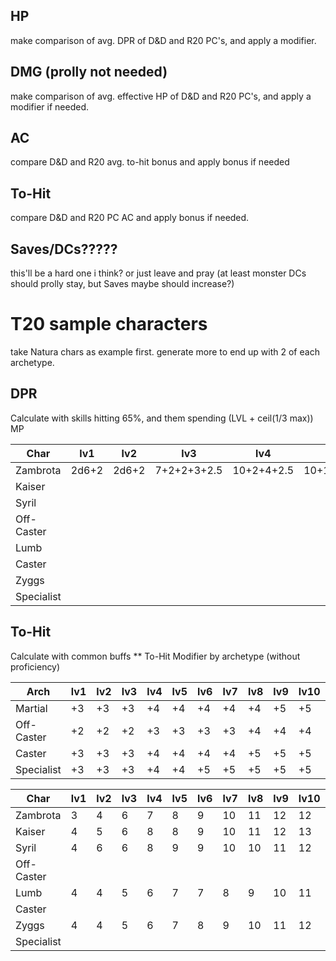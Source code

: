 ## HP
make comparison of avg. DPR of D&D and R20 PC's, and apply a modifier.

## DMG (prolly not needed)
make comparison of avg. effective HP of D&D and R20 PC's, and apply a modifier if needed.

## AC
compare D&D and R20 avg. to-hit bonus and apply bonus if needed

## To-Hit
compare D&D and R20 PC AC and apply bonus if needed.

## Saves/DCs?????
this'll be a hard one i think? or just leave and pray (at least monster DCs should prolly stay, but Saves maybe should increase?)

# T20 sample characters
take Natura chars as example first. generate more to end up with 2 of each archetype.

## DPR
Calculate with skills hitting 65%, and them spending (LVL + ceil(1/3 max)) MP

| Char       | lv1   | lv2   | lv3         | lv4        | lv5           | lv6               | lv7 | lv8 | lv9 | lv10 | lv11 | lv12 | lv13 | lv14 | lv15 | lv16 | lv17 | lv18 | lv19 | lv20 |
| ---------- | ----- | ----- | ----------- | ---------- | ------------- | ----------------- | --- | --- | --- | ---- | ---- | ---- | ---- | ---- | ---- | ---- | ---- | ---- | ---- | ---- |
| Zambrota   | 2d6+2 | 2d6+2 | 7+2+2+3+2.5 | 10+2+4+2.5 | 10+10+2+4+2.5 | 11+11+2+4+2.5+5 |     |     |     |      |      |      |      |      |      |      |      |      |      |      |
| Kaiser     |       |       |             |            |               |                   |     |     |     |      |      |      |      |      |      |      |      |      |      |      |
| Syril      |       |       |             |            |               |                   |     |     |     |      |      |      |      |      |      |      |      |      |      |      |
| Off-Caster |       |       |             |            |               |                   |     |     |     |      |      |      |      |      |      |      |      |      |      |      |
| Lumb       |       |       |             |            |               |                   |     |     |     |      |      |      |      |      |      |      |      |      |      |      |
| Caster     |       |       |             |            |               |                   |     |     |     |      |      |      |      |      |      |      |      |      |      |      |
| Zyggs      |       |       |             |            |               |                   |     |     |     |      |      |      |      |      |      |      |      |      |      |      |
| Specialist |       |       |             |            |               |                   |     |     |     |      |      |      |      |      |      |      |      |      |      |      |

## To-Hit
Calculate with common buffs
**
To-Hit Modifier by archetype (without proficiency)

| Arch       | lv1 | lv2 | lv3 | lv4 | lv5 | lv6 | lv7 | lv8 | lv9 | lv10 | lv11 | lv12 | lv13 | lv14 | lv15 | lv16 | lv17 | lv18 | lv19 | lv20 |
| ---------- | --- | --- | --- | --- | --- | --- | --- | --- | --- | ---- | ---- | ---- | ---- | ---- | ---- | ---- | ---- | ---- | ---- | ---- |
| Martial    | +3  | +3  | +3  | +4  | +4  | +4  | +4  | +4  | +5  | +5   | +5   | +5   | +5   | +5   | +5   | +5   | +5   | +5   | +5   | +5   |
| Off-Caster | +2  | +2  | +2  | +3  | +3  | +3  | +3  | +4  | +4  | +4   | +4   | +5   | +5   | +5   | +5   | +5   | +5   | +5   | +5   | +5   |
| Caster     | +3  | +3  | +3  | +4  | +4  | +4  | +4  | +5  | +5  | +5   | +5   | +5   | +5   | +5   | +5   | +5   | +5   | +5   | +5   | +5   |
| Specialist | +3  | +3  | +3  | +4  | +4  | +5  | +5  | +5  | +5  | +5   | +5   | +5   | +5   | +5   | +5   | +5   | +5   | +5   | +5   | +5   |

| Char       | lv1 | lv2 | lv3 | lv4 | lv5 | lv6 | lv7 | lv8 | lv9 | lv10 | lv11 | lv12 | lv13 | lv14 | lv15 | lv16 | lv17 | lv18 | lv19 | lv20 |
| ---------- | --- | --- | --- | --- | --- | --- | --- | --- | --- | ---- | ---- | ---- | ---- | ---- | ---- | ---- | ---- | ---- | ---- | ---- |
| Zambrota   | 3   | 4   | 6   | 7   | 8   | 9   | 10  | 11  | 12  | 12   |      |      |      |      |      |      |      |      |      |      |
| Kaiser     | 4   | 5   | 6   | 8   | 8   | 9   | 10  | 11  | 12  | 13   |      |      |      |      |      |      |      |      |      |      |
| Syril      | 4   | 6   | 6   | 8   | 9   | 9   | 10  | 10  | 11  | 12   |      |      |      |      |      |      |      |      |      |      |
| Off-Caster |     |     |     |     |     |     |     |     |     |      |      |      |      |      |      |      |      |      |      |      |
| Lumb       | 4   | 4   | 5   | 6   | 7   | 7   | 8   | 9   | 10  | 11   |      |      |      |      |      |      |      |      |      |      |
| Caster     |     |     |     |     |     |     |     |     |     |      |      |      |      |      |      |      |      |      |      |      |
| Zyggs      | 4   | 4   | 5   | 6   | 7   | 8   | 9   | 10  | 11  | 12   |      |      |      |      |      |      |      |      |      |      |
| Specialist |     |     |     |     |     |     |     |     |     |      |      |      |      |      |      |      |      |      |      |      |
